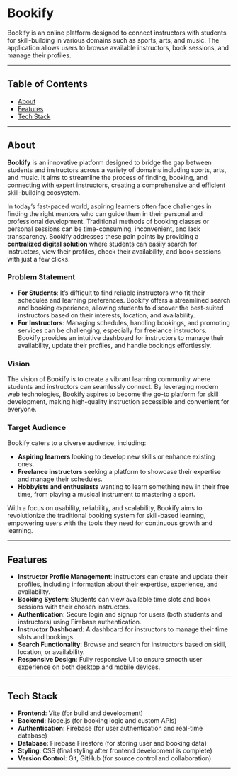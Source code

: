 # Bookify

Bookify is an online platform designed to connect instructors with students for skill-building in various domains such as sports, arts, and music. The application allows users to browse available instructors, book sessions, and manage their profiles.

---

## Table of Contents

- [About](#about)
- [Features](#features)
- [Tech Stack](#tech-stack)
  
---
## About

**Bookify** is an innovative platform designed to bridge the gap between students and instructors across a variety of domains including sports, arts, and music. It aims to streamline the process of finding, booking, and connecting with expert instructors, creating a comprehensive and efficient skill-building ecosystem.

In today’s fast-paced world, aspiring learners often face challenges in finding the right mentors who can guide them in their personal and professional development. Traditional methods of booking classes or personal sessions can be time-consuming, inconvenient, and lack transparency. Bookify addresses these pain points by providing a **centralized digital solution** where students can easily search for instructors, view their profiles, check their availability, and book sessions with just a few clicks.

### Problem Statement
- **For Students**: It’s difficult to find reliable instructors who fit their schedules and learning preferences. Bookify offers a streamlined search and booking experience, allowing students to discover the best-suited instructors based on their interests, location, and availability.
- **For Instructors**: Managing schedules, handling bookings, and promoting services can be challenging, especially for freelance instructors. Bookify provides an intuitive dashboard for instructors to manage their availability, update their profiles, and handle bookings effortlessly.

### Vision
The vision of Bookify is to create a vibrant learning community where students and instructors can seamlessly connect. By leveraging modern web technologies, Bookify aspires to become the go-to platform for skill development, making high-quality instruction accessible and convenient for everyone.

### Target Audience
Bookify caters to a diverse audience, including:
- **Aspiring learners** looking to develop new skills or enhance existing ones.
- **Freelance instructors** seeking a platform to showcase their expertise and manage their schedules.
- **Hobbyists and enthusiasts** wanting to learn something new in their free time, from playing a musical instrument to mastering a sport.

With a focus on usability, reliability, and scalability, Bookify aims to revolutionize the traditional booking system for skill-based learning, empowering users with the tools they need for continuous growth and learning.

---

## Features

- **Instructor Profile Management**: Instructors can create and update their profiles, including information about their expertise, experience, and availability.
- **Booking System**: Students can view available time slots and book sessions with their chosen instructors.
- **Authentication**: Secure login and signup for users (both students and instructors) using Firebase authentication.
- **Instructor Dashboard**: A dashboard for instructors to manage their time slots and bookings.
- **Search Functionality**: Browse and search for instructors based on skill, location, or availability.
- **Responsive Design**: Fully responsive UI to ensure smooth user experience on both desktop and mobile devices.

---

## Tech Stack

- **Frontend**: Vite (for build and development)
- **Backend**: Node.js (for booking logic and custom APIs)
- **Authentication**: Firebase (for user authentication and real-time database)
- **Database**: Firebase Firestore (for storing user and booking data)
- **Styling**: CSS (final styling after frontend development is complete)
- **Version Control**: Git, GitHub (for source control and collaboration)

---
